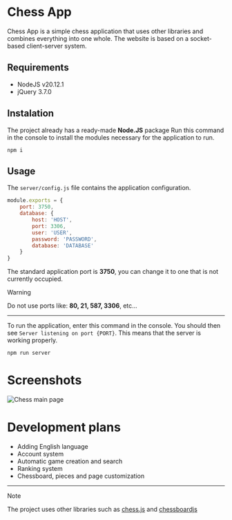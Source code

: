 # Chess App
Chess App is a simple chess application that uses other libraries and combines everything into one whole. The website is based on a socket-based client-server system.

## Requirements
- NodeJS v20.12.1
- jQuery 3.7.0

## Instalation

The project already has a ready-made **Node.JS** package
Run this command in the console to install the modules necessary for the application to run.

    npm i

## Usage

The `server/config.js` file contains the application configuration.
```javascript
module.exports = {
    port: 3750,
    database: {
        host: 'HOST',
        port: 3306,
        user: 'USER',
        password: 'PASSWORD',
        database: 'DATABASE'
    }
}
```
The standard application port is **3750**, you can change it to one that is not currently occupied.

> [!WARNING]
> Do not use ports like: **80, 21, 587, 3306**, etc...

---
To run the application, enter this command in the console.
You should then see `Server listening on port {PORT}`. This means that the server is working properly.
    
    npm run server


# Screenshots

<img src="https://cdn.discordapp.com/attachments/1009784232601718825/1230192043163123852/Zrzut_ekranu_2024-04-17_182341.png?ex=66326c9e&is=661ff79e&hm=0dc9f0a081eb560da6e4e04cc73c9bc29f8e16f827843beac36ad01cdf8dfe35&" alt="Chess main page">

# Development plans
- Adding English language
- Account system
- Automatic game creation and search
- Ranking system
- Chessboard, pieces and page customization
---
> [!NOTE]
> The project uses other libraries such as [chess.js](https://github.com/jhlywa/chess.js) and [chessboardjs](https://github.com/oakmac/chessboardjs/)
